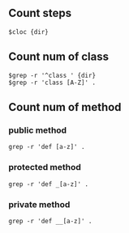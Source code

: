 ## Count steps

```
$cloc {dir}
```

## Count num of class

```
$grep -r '^class ' {dir}
$grep -r 'class [A-Z]' .
```

## Count num of method

### public method

```
grep -r 'def [a-z]' .
```

### protected method

```
grep -r 'def _[a-z]' .
```

### private method

```
grep -r 'def __[a-z]' .
```
